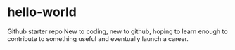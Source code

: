 # hello-world
Github starter repo
New to coding, new to github, hoping to learn enough to contribute to something useful and eventually launch a career.
